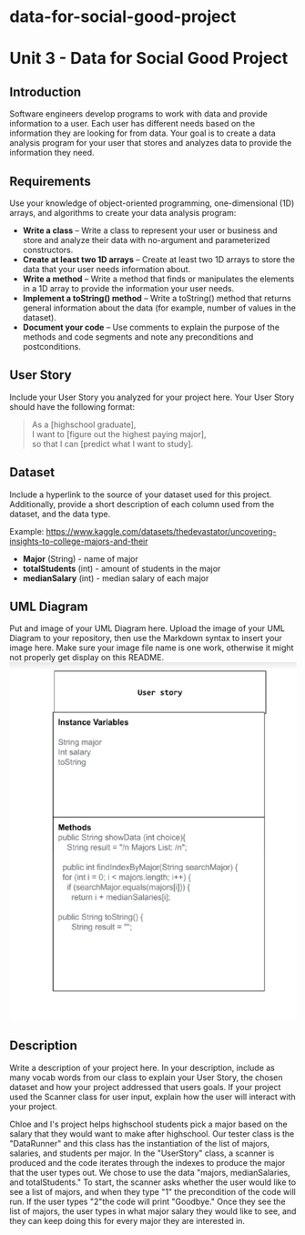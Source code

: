 # data-for-social-good-project
# Unit 3 - Data for Social Good Project 

## Introduction 

Software engineers develop programs to work with data and provide information to a user. Each user has different needs based on the information they are looking for from data. Your goal is to create a data analysis program for your user that stores and analyzes data to provide the information they need. 

## Requirements 

Use your knowledge of object-oriented programming, one-dimensional (1D) arrays, and algorithms to create your data analysis program: 
- **Write a class** – Write a class to represent your user or business and store and analyze their data with no-argument and parameterized constructors. 
- **Create at least two 1D arrays** – Create at least two 1D arrays to store the data that your user needs information about. 
- **Write a method** – Write a method that finds or manipulates the elements in a 1D array to provide the information your user needs. 
- **Implement a toString() method** – Write a toString() method that returns general information about the data (for example, number of values in the dataset). 
- **Document your code** – Use comments to explain the purpose of the methods and code segments and note any preconditions and postconditions. 

## User Story 

Include your User Story you analyzed for your project here. Your User Story should have the following format: 

> As a [highschool graduate], <br> 
> I want to [figure out the highest paying major], <br> 
> so that I can [predict what I want to study]. 

## Dataset 

Include a hyperlink to the source of your dataset used for this project. Additionally, provide a short description of each column used from the dataset, and the data type. 

Example: https://www.kaggle.com/datasets/thedevastator/uncovering-insights-to-college-majors-and-their
- **Major** (String) - name of major
- **totalStudents** (int) - amount of students in the major
- **medianSalary** (int) - median salary of each major


## UML Diagram 

Put and image of your UML Diagram here. Upload the image of your UML Diagram to your repository, then use the Markdown syntax to insert your image here. Make sure your image file name is one work, otherwise it might not properly get display on this README. 
![UML Diagram for my project](D8FF34BC-AAC2-4BD6-A43C-67FA196990DB.JPG) 

## Description 

Write a description of your project here. In your description, include as many vocab words from our class to explain your User Story, the chosen dataset and how your project addressed that users goals. If your project used the Scanner class for user input, explain how the user will interact with your project.

Chloe and I's project helps highschool students pick a major based on the salary that they would want to make after highschool. Our tester class is the "DataRunner" and this class has the instantiation of the list of majors, salaries, and students per major. In the "UserStory" class, a scanner is produced and the code iterates through the indexes to produce the major that the user types out. We chose to use the data "majors, medianSalaries, and totalStudents." To start, the scanner asks whether the user would like to see a list of majors, and when they type "1" the precondition of the code will run. If  the user types "2"the code will print "Goodbye." Once they see the list of majors, the user types in what major salary they would like to see, and they can keep doing this for every major they are interested in.